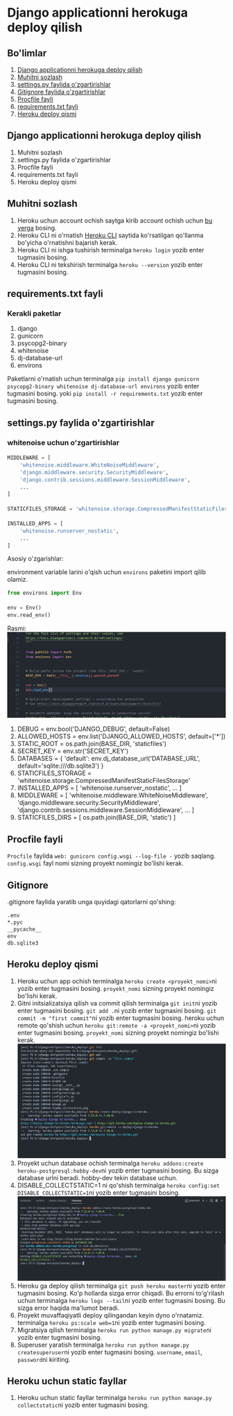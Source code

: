 # Django applicationni herokuga deploy qilish 

## Bo'limlar 
1. [Django applicationni herokuga deploy qilish](#django-applicationni-herokuga-deploy-qilish)
2. [Muhitni sozlash](#muhitni-sozlash)
3. [settings.py faylida o'zgartirishlar](#settingspy-faylida-ozgartirishlar)
4. [Gitignore faylida o'zgartirishlar](#gitignore)
5. [Procfile fayli](#procfile-fayli)
6. [requirements.txt fayli](#requirementstxt-fayli)
7. [Heroku deploy qismi](#heroku-deploy-qismi)


## Django applicationni herokuga deploy qilish
1. Muhitni sozlash
2. settings.py faylida o'zgartirishlar
3. Procfile fayli
4. requirements.txt fayli
5. Heroku deploy qismi

## Muhitni sozlash
1. Heroku uchun account ochish
saytga kirib account ochish uchun [bu yerga](https://signup.heroku.com/) bosing.
2. Heroku CLI ni o'rnatish
[Heroku CLI](https://devcenter.heroku.com/articles/heroku-cli) saytida ko'rsatilgan qo'llanma bo'yicha o'rnatishni bajarish kerak. 
3. Heroku CLI ni ishga tushirish
terminalga `heroku login` yozib enter tugmasini bosing.
4. Heroku CLI ni tekshirish
terminalga `heroku --version` yozib enter tugmasini bosing.

## requirements.txt fayli
### Kerakli paketlar
1. django
2. gunicorn
3. psycopg2-binary
4. whitenoise
5. dj-database-url
6. environs

Paketlarni o'rnatish uchun terminalga `pip install django gunicorn psycopg2-binary whitenoise dj-database-url environs` yozib enter tugmasini bosing.
yoki `pip install -r requirements.txt` yozib enter tugmasini bosing.


## settings.py faylida o'zgartirishlar

### whitenoise uchun o'zgartirishlar

```python
MIDDLEWARE = [
    'whitenoise.middleware.WhiteNoiseMiddleware',
    'django.middleware.security.SecurityMiddleware',
    'django.contrib.sessions.middleware.SessionMiddleware',
    ...
]

STATICFILES_STORAGE = 'whitenoise.storage.CompressedManifestStaticFilesStorage'

INSTALLED_APPS = [
    'whitenoise.runserver_nostatic',
    ...
]
```

Asosiy o'zgarishlar: 

environment variable larini o'qish uchun `environs` paketini import qilib olamiz.

```python
from environs import Env

env = Env()
env.read_env()

```
Rasmi: ![Environs-settings](./readme_src/environs.png)

1. DEBUG = env.bool('DJANGO_DEBUG', default=False)
2. ALLOWED_HOSTS = env.list('DJANGO_ALLOWED_HOSTS', default=['*'])
3. STATIC_ROOT = os.path.join(BASE_DIR, 'staticfiles')
4. SECRET_KEY = env.str('SECRET_KEY')
5. DATABASES = {
    'default': env.dj_database_url('DATABASE_URL', default='sqlite:///db.sqlite3')
}
6. STATICFILES_STORAGE = 'whitenoise.storage.CompressedManifestStaticFilesStorage'
7. INSTALLED_APPS = [
    'whitenoise.runserver_nostatic',
    ...
]
8. MIDDLEWARE = [
    'whitenoise.middleware.WhiteNoiseMiddleware',
    'django.middleware.security.SecurityMiddleware',
    'django.contrib.sessions.middleware.SessionMiddleware',
    ...
]
9. STATICFILES_DIRS = [
    os.path.join(BASE_DIR, 'static')
]

## Procfile fayli
`Procfile` faylida `web: gunicorn config.wsgi --log-file -` yozib saqlang. `config.wsgi` fayl nomi sizning proyekt nomingiz bo'lishi kerak.

## Gitignore
.gitignore faylida yaratib unga quyidagi qatorlarni qo'shing:
```
.env
*.pyc
__pycache__
env
db.sqlite3
```

## Heroku deploy qismi
1. Heroku uchun app ochish
terminalga `heroku create <proyekt_nomi>`ni yozib enter tugmasini bosing. `proyekt_nomi` sizning proyekt nomingiz bo'lishi kerak.
2. Gitni initsializatsiya qilish va commit qilish
terminalga `git init`ni yozib enter tugmasini bosing. `git add .`ni yozib enter tugmasini bosing. `git commit -m "first commit"`ni yozib enter tugmasini bosing. 
heroku uchun remote qo'shish uchun `heroku git:remote -a <proyekt_nomi>`ni yozib enter tugmasini bosing. `proyekt_nomi` sizning proyekt nomingiz bo'lishi kerak.
![Git commands](./readme_src/git_commands.png)
3. Proyekt uchun database ochish
terminalga `heroku addons:create heroku-postgresql:hobby-dev`ni yozib enter tugmasini bosing. Bu sizga database urlni beradi. hobby-dev tekin database uchun.
4. DISABLE_COLLECTSTATIC=1 ni qo'shish
terminalga `heroku config:set DISABLE_COLLECTSTATIC=1`ni yozib enter tugmasini bosing. 
![Alt text](readme_src/heroku_conf.png)
5. Heroku ga deploy qilish
terminalga `git push heroku master`ni yozib enter tugmasini bosing. 
Ko'p hollarda sizga error chiqadi. Bu errorni to'g'rilash uchun terminalga `heroku logs --tail`ni yozib enter tugmasini bosing. Bu sizga error haqida ma'lumot beradi.
6. Proyekt muvaffaqiyatli deploy qilingandan keyin dyno o'rnatamiz. 
terminalga `heroku ps:scale web=1`ni yozib enter tugmasini bosing.
7. Migratsiya qilish
terminalga `heroku run python manage.py migrate`ni yozib enter tugmasini bosing.
8. Superuser yaratish
terminalga `heroku run python manage.py createsuperuser`ni yozib enter tugmasini bosing. `username`, `email`, `password`ni kiriting.

## Heroku uchun static fayllar
1. Heroku uchun static fayllar
terminalga `heroku run python manage.py collectstatic`ni yozib enter tugmasini bosing.

